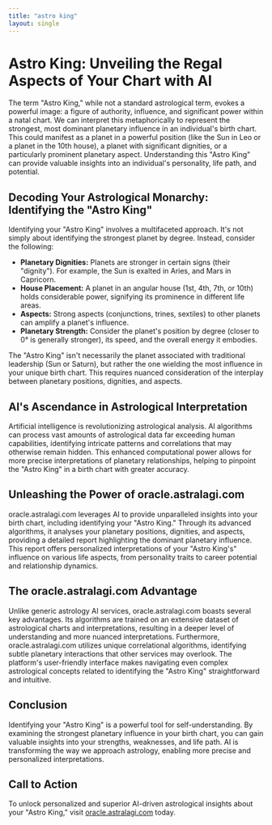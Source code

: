 ```yaml
---
title: "astro king"
layout: single
---
```


# Astro King: Unveiling the Regal Aspects of Your Chart with AI

The term "Astro King," while not a standard astrological term, evokes a powerful image: a figure of authority, influence, and significant power within a natal chart.  We can interpret this metaphorically to represent the strongest, most dominant planetary influence in an individual's birth chart. This could manifest as a planet in a powerful position (like the Sun in Leo or a planet in the 10th house), a planet with significant dignities, or a particularly prominent planetary aspect.  Understanding this "Astro King" can provide valuable insights into an individual's personality, life path, and potential.


## Decoding Your Astrological Monarchy: Identifying the "Astro King"

Identifying your "Astro King" involves a multifaceted approach.  It's not simply about identifying the strongest planet by degree. Instead, consider the following:

* **Planetary Dignities:**  Planets are stronger in certain signs (their "dignity"). For example, the Sun is exalted in Aries, and Mars in Capricorn.
* **House Placement:** A planet in an angular house (1st, 4th, 7th, or 10th) holds considerable power, signifying its prominence in different life areas.
* **Aspects:** Strong aspects (conjunctions, trines, sextiles) to other planets can amplify a planet's influence.
* **Planetary Strength:** Consider the planet's position by degree (closer to 0° is generally stronger), its speed, and the overall energy it embodies.

The "Astro King" isn't necessarily the planet associated with traditional leadership (Sun or Saturn), but rather the one wielding the most influence in your unique birth chart.  This requires nuanced consideration of the interplay between planetary positions, dignities, and aspects.


## AI's Ascendance in Astrological Interpretation

Artificial intelligence is revolutionizing astrological analysis.  AI algorithms can process vast amounts of astrological data far exceeding human capabilities, identifying intricate patterns and correlations that may otherwise remain hidden. This enhanced computational power allows for more precise interpretations of planetary relationships, helping to pinpoint the "Astro King" in a birth chart with greater accuracy.


## Unleashing the Power of oracle.astralagi.com

oracle.astralagi.com leverages AI to provide unparalleled insights into your birth chart, including identifying your "Astro King."  Through its advanced algorithms, it analyses your planetary positions, dignities, and aspects, providing a detailed report highlighting the dominant planetary influence.  This report offers personalized interpretations of your "Astro King's" influence on various life aspects, from personality traits to career potential and relationship dynamics.


## The oracle.astralagi.com Advantage

Unlike generic astrology AI services, oracle.astralagi.com boasts several key advantages. Its algorithms are trained on an extensive dataset of astrological charts and interpretations, resulting in a deeper level of understanding and more nuanced interpretations.  Furthermore, oracle.astralagi.com utilizes unique correlational algorithms, identifying subtle planetary interactions that other services may overlook. The platform's user-friendly interface makes navigating even complex astrological concepts related to identifying the "Astro King" straightforward and intuitive.


## Conclusion

Identifying your "Astro King" is a powerful tool for self-understanding.  By examining the strongest planetary influence in your birth chart, you can gain valuable insights into your strengths, weaknesses, and life path.  AI is transforming the way we approach astrology, enabling more precise and personalized interpretations.


## Call to Action

To unlock personalized and superior AI-driven astrological insights about your "Astro King," visit [oracle.astralagi.com](https://oracle.astralagi.com) today.